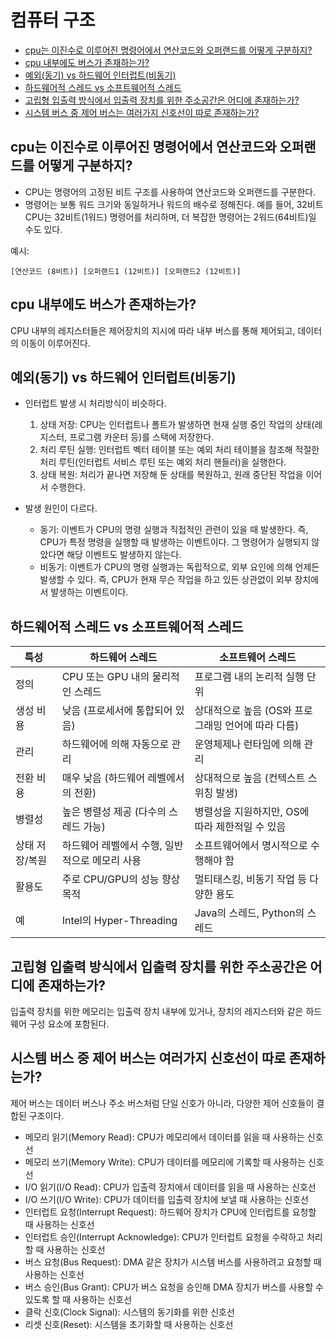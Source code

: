 # 컴퓨터 구조

- [cpu는 이진수로 이루어진 명령어에서 연산코드와 오퍼랜드를 어떻게 구분하지?](#cpu는-이진수로-이루어진-명령어에서-연산코드와-오퍼랜드를-어떻게-구분하지)
- [cpu 내부에도 버스가 존재하는가?](#cpu-내부에도-버스가-존재하는가)
- [예외(동기) vs 하드웨어 인터럽트(비동기)](#예외동기-vs-하드웨어-인터럽트비동기)
- [하드웨어적 스레드 vs 소프트웨어적 스레드](#하드웨어적-스레드-vs-소프트웨어적-스레드)
- [고립형 입출력 방식에서 입출력 장치를 위한 주소공간은 어디에 존재하는가?](#고립형-입출력-방식에서-입출력-장치를-위한-주소공간은-어디에-존재하는가)
- [시스템 버스 중 제어 버스는 여러가지 신호선이 따로 존재하는가?](#시스템-버스-중-제어-버스는-여러가지-신호선이-따로-존재하는가)

## cpu는 이진수로 이루어진 명령어에서 연산코드와 오퍼랜드를 어떻게 구분하지?

- CPU는 명령어의 고정된 비트 구조를 사용하여 연산코드와 오퍼랜드를 구분한다.
- 명령어는 보통 워드 크기와 동일하거나 워드의 배수로 정해진다. 예를 들어, 32비트 CPU는 32비트(1워드) 명령어를 처리하며, 더 복잡한 명령어는 2워드(64비트)일 수도 있다.

예시:

`[연산코드 (8비트)] [오퍼랜드1 (12비트)] [오퍼랜드2 (12비트)]`

## cpu 내부에도 버스가 존재하는가?

CPU 내부의 레지스터들은 제어장치의 지시에 따라 내부 버스를 통해 제어되고, 데이터의 이동이 이루어진다.

## 예외(동기) vs 하드웨어 인터럽트(비동기)

- 인터럽트 발생 시 처리방식이 비슷하다.

  1. 상태 저장: CPU는 인터럽트나 폴트가 발생하면 현재 실행 중인 작업의 상태(레지스터, 프로그램 카운터 등)를 스택에 저장한다.
  2. 처리 루틴 실행: 인터럽트 벡터 테이블 또는 예외 처리 테이블을 참조해 적절한 처리 루틴(인터럽트 서비스 루틴 또는 예외 처리 핸들러)을 실행한다.
  3. 상태 복원: 처리가 끝나면 저장해 둔 상태를 복원하고, 원래 중단된 작업을 이어서 수행한다.

- 발생 원인이 다르다.

  - 동기: 이벤트가 CPU의 명령 실행과 직접적인 관련이 있을 때 발생한다. 즉, CPU가 특정 명령을 실행할 때 발생하는 이벤트이다. 그 명령어가 실행되지 않았다면 해당 이벤트도 발생하지 않는다.
  - 비동기: 이벤트가 CPU의 명령 실행과는 독립적으로, 외부 요인에 의해 언제든 발생할 수 있다. 즉, CPU가 현재 무슨 작업을 하고 있든 상관없이 외부 장치에서 발생하는 이벤트이다.

## 하드웨어적 스레드 vs 소프트웨어적 스레드

| 특성           | 하드웨어 스레드                                | 소프트웨어 스레드                                  |
| -------------- | ---------------------------------------------- | -------------------------------------------------- |
| 정의           | CPU 또는 GPU 내의 물리적인 스레드              | 프로그램 내의 논리적 실행 단위                     |
| 생성 비용      | 낮음 (프로세서에 통합되어 있음)                | 상대적으로 높음 (OS와 프로그래밍 언어에 따라 다름) |
| 관리           | 하드웨어에 의해 자동으로 관리                  | 운영체제나 런타임에 의해 관리                      |
| 전환 비용      | 매우 낮음 (하드웨어 레벨에서의 전환)           | 상대적으로 높음 (컨텍스트 스위칭 발생)             |
| 병렬성         | 높은 병렬성 제공 (다수의 스레드 가능)          | 병렬성을 지원하지만, OS에 따라 제한적일 수 있음    |
| 상태 저장/복원 | 하드웨어 레벨에서 수행, 일반적으로 메모리 사용 | 소프트웨어에서 명시적으로 수행해야 함              |
| 활용도         | 주로 CPU/GPU의 성능 향상 목적                  | 멀티태스킹, 비동기 작업 등 다양한 용도             |
| 예             | Intel의 Hyper-Threading                        | Java의 스레드, Python의 스레드                     |

## 고립형 입출력 방식에서 입출력 장치를 위한 주소공간은 어디에 존재하는가?

입출력 장치를 위한 메모리는 입출력 장치 내부에 있거나, 장치의 레지스터와 같은 하드웨어 구성 요소에 포함된다.

## 시스템 버스 중 제어 버스는 여러가지 신호선이 따로 존재하는가?

제어 버스는 데이터 버스나 주소 버스처럼 단일 신호가 아니라, 다양한 제어 신호들이 결합된 구조이다.

- 메모리 읽기(Memory Read): CPU가 메모리에서 데이터를 읽을 때 사용하는 신호선
- 메모리 쓰기(Memory Write): CPU가 데이터를 메모리에 기록할 때 사용하는 신호선
- I/O 읽기(I/O Read): CPU가 입출력 장치에서 데이터를 읽을 때 사용하는 신호선
- I/O 쓰기(I/O Write): CPU가 데이터를 입출력 장치에 보낼 때 사용하는 신호선
- 인터럽트 요청(Interrupt Request): 하드웨어 장치가 CPU에 인터럽트를 요청할 때 사용하는 신호선
- 인터럽트 승인(Interrupt Acknowledge): CPU가 인터럽트 요청을 수락하고 처리할 때 사용하는 신호선
- 버스 요청(Bus Request): DMA 같은 장치가 시스템 버스를 사용하려고 요청할 때 사용하는 신호선
- 버스 승인(Bus Grant): CPU가 버스 요청을 승인해 DMA 장치가 버스를 사용할 수 있도록 할 때 사용하는 신호선
- 클락 신호(Clock Signal): 시스템의 동기화를 위한 신호선
- 리셋 신호(Reset): 시스템을 초기화할 때 사용하는 신호선
